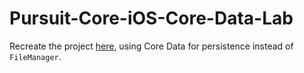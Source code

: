 # Pursuit-Core-iOS-Core-Data-Lab

Recreate the project [here](https://github.com/joinpursuit/Pursuit-Core-Persistence-Lab/blob/master/README.md), using Core Data for persistence instead of `FileManager`.
